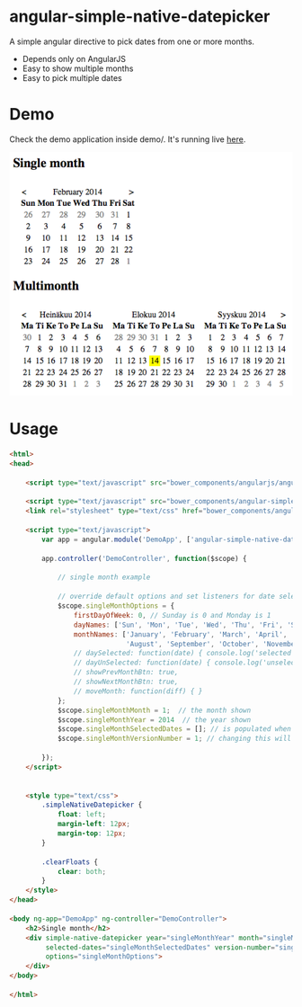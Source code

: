 angular-simple-native-datepicker
================================

A simple angular directive to pick dates from one or more months.
- Depends only on AngularJS
- Easy to show multiple months
- Easy to pick multiple dates 

# Demo

Check the demo application inside demo/. It's running live [here](https://rawgit.com/janneri/angular-simple-native-datepicker/master/demo/app/index.html).

![screenshot](https://raw.githubusercontent.com/janneri/angular-simple-native-datepicker/master/screenshot.png)


# Usage

```HTML
<html>
<head>

    <script type="text/javascript" src="bower_components/angularjs/angular.min.js"></script>

    <script type="text/javascript" src="bower_components/angular-simple-native-datepicker/dist/angular-simple-native-datepicker.min.js"></script>
    <link rel="stylesheet" type="text/css" href="bower_components/angular-simple-native-datepicker/dist/angular-simple-native-datepicker.min.css">

    <script type="text/javascript">
        var app = angular.module('DemoApp', ['angular-simple-native-datepicker']);

        app.controller('DemoController', function($scope) {

            // single month example

            // override default options and set listeners for date selections, ..
            $scope.singleMonthOptions = {
                firstDayOfWeek: 0, // Sunday is 0 and Monday is 1
                dayNames: ['Sun', 'Mon', 'Tue', 'Wed', 'Thu', 'Fri', 'Sat'],
                monthNames: ['January', 'February', 'March', 'April', 'May', 'June', 'July',
                             'August', 'September', 'October', 'November', 'December']
                // daySelected: function(date) { console.log('selected', date); },
                // dayUnSelected: function(date) { console.log('unselected', date); },
                // showPrevMonthBtn: true,
                // showNextMonthBtn: true,
                // moveMonth: function(diff) { }
            };
            $scope.singleMonthMonth = 1;  // the month shown
            $scope.singleMonthYear = 2014  // the year shown
            $scope.singleMonthSelectedDates = []; // is populated when dates are selected/unselected
            $scope.singleMonthVersionNumber = 1; // changing this will refresh the calendar

        });
    </script> 


    <style type="text/css">
        .simpleNativeDatepicker {
            float: left;
            margin-left: 12px;
            margin-top: 12px;
        }

        .clearFloats {
            clear: both;
        }
    </style>
</head>

<body ng-app="DemoApp" ng-controller="DemoController">   
    <h2>Single month</h2>
    <div simple-native-datepicker year="singleMonthYear" month="singleMonthMonth" 
         selected-dates="singleMonthSelectedDates" version-number="singleMonthVersionNumber" 
         options="singleMonthOptions">
    </div>
</body>

</html>
```
